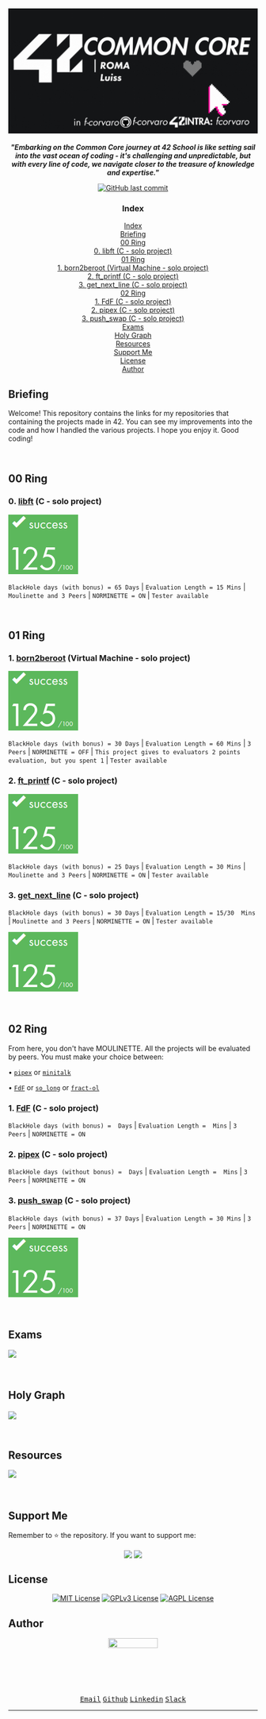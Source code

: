 # <a href="https://github.com/f-corvaro/42.common_core"><img align="center" src="https://github.com/f-corvaro/f-corvaro/blob/main/42cc.gif"></a>

<p align="center">
	<b><i>"Embarking on the Common Core journey at 42 School is like setting sail into the vast ocean of coding - it's challenging and unpredictable, but with every line of code, we navigate closer to the treasure of knowledge and expertise."</i></b><br>
</p>
<p align="center" style="text-decoration: none;">
    <a href="https://github.com/f-corvaro/LIBFT"><img alt="GitHub last commit" src="https://img.shields.io/github/last-commit/f-corvaro/LIBFT?color=black" /></a>
</p>

<h3 align="center">Index</h3>

<p align="center">
  <a href="#index">Index</a><br>
  <a href="#briefing">Briefing</a><br>
  <a href="#00-ring">00 Ring</a><br>
  <a href="#0️-libft-c---solo-project">0️. libft (C - solo project)</a><br>
  <a href="#01-ring">01 Ring</a><br>
  <a href="#1-born2beroot-virtual-machine----solo-project">1. born2beroot (Virtual Machine  - solo project)</a><br>
  <a href="#2-ft_printf-c---solo-project">2. ft_printf (C - solo project)</a><br>
  <a href="#3-get_next_line-c---solo-project">3. get_next_line (C - solo project)</a><br>
  <a href="#02-ring">02 Ring</a><br>
  <a href="#1-fdf-c----solo-project">1. FdF (C  - solo project)</a><br>
  <a href="#2-pipex-c---solo-project">2. pipex (C - solo project)</a><br>
  <a href="#3-push_swap-c---solo-project">3. push_swap (C - solo project)</a><br>
  <a href="#exams">Exams</a><br>
  <a href="#holy-graph">Holy Graph</a><br>
  <a href="#resources">Resources</a><br>
  <a href="#support-me">Support Me</a><br>
  <a href="#license">License</a><br>
  <a href="#author">Author</a>
</p>

## Briefing

<p align="justify">

Welcome! This repository contains the links for my repositories that containing the projects made in 42. You can see my improvements into the code and how
I handled the various projects. I hope you enjoy it. Good coding!

</p>

<br>

## 00 Ring

<p align="justify">

### 0️. [libft](https://github.com/f-corvaro/LIBFT) (C - solo project)

[![fcorvaro's 42 Libft Score](https://github.com/f-corvaro/42.common_core/blob/main/.extra/125.png)](https://profile.intra.42.fr/users/fcorvaro)

  ```BlackHole days (with bonus) = 65 Days``` | ```Evaluation Length = 15 Mins``` | ```Moulinette and 3 Peers``` | ```NORMINETTE = ON``` | ```Tester available```
</p>

<br>

## 01 Ring

<p align="justify">

### 1. [born2beroot](https://github.com/f-corvaro/42.common_core/tree/main/01-born2beroot) (Virtual Machine  - solo project)

[![fcorvaro's 42 Born2beroot Score](https://github.com/f-corvaro/42.common_core/blob/main/.extra/125.png)](https://profile.intra.42.fr/users/fcorvaro)

  ```BlackHole days (with bonus) = 30 Days``` | ```Evaluation Length = 60 Mins``` | ```3 Peers``` | ```NORMINETTE = OFF``` | ```This project gives to evaluators 2 points evaluation, but you spent 1``` | ```Tester available```

### 2. [ft_printf](https://github.com/f-corvaro/42.common_core/tree/main/01-ft_printf) (C - solo project)

[![fcorvaro's 42 ft_printf Score](https://github.com/f-corvaro/42.common_core/blob/main/.extra/125.png)](https://profile.intra.42.fr/users/fcorvaro)

  ```BlackHole days (with bonus) = 25 Days``` | ```Evaluation Length = 30 Mins``` | ```Moulinette and 3 Peers``` | ```NORMINETTE = ON``` | ```Tester available```

### 3. [get_next_line](https://github.com/f-corvaro/GET_NEXT_LINE) (C - solo project)

  ```BlackHole days (with bonus) = 30 Days``` | ```Evaluation Length = 15/30  Mins``` | ```Moulinette and 3 Peers``` | ```NORMINETTE = ON``` | ```Tester available```

[![fcorvaro's 42 get_next_line Score](https://github.com/f-corvaro/42.common_core/blob/main/.extra/125.png)](https://profile.intra.42.fr/users/fcorvaro)

</p>

<br>

## 02 Ring

<p align="justify">

From here, you don't have MOULINETTE. All the projects will be evaluated by peers. You must make your choice between:

• [```pipex```](https://github.com/f-corvaro/42.common_core/blob/main/02-pipex/.extra/en.subject.pdf) or [```minitalk```](https://github.com/f-corvaro/42.common_core/blob/main/.extra/.othersubject/minitalk.pdf)

• [```FdF```](https://github.com/f-corvaro/42.common_core/blob/main/02-FdF/.extra/en.subject.pdf) or [```so_long```](https://github.com/f-corvaro/42.common_core/blob/main/.extra/.othersubject/so_long.pdf) or [```fract-ol```](https://github.com/f-corvaro/42.common_core/blob/main/.extra/.othersubject/fract-ol.pdf)

### 1. [FdF](https://github.com/f-corvaro/42.common_core/tree/main/02-FdF) (C  - solo project)



  ```BlackHole days (with bonus) =  Days``` | ```Evaluation Length =  Mins``` | ```3 Peers``` | ```NORMINETTE = ON```

### 2. [pipex](https://github.com/f-corvaro/42.common_core/tree/main/02-pipex) (C - solo project)



  ```BlackHole days (without bonus) =  Days``` | ```Evaluation Length =  Mins``` | ```3 Peers``` | ```NORMINETTE = ON```

### 3. [push_swap](https://github.com/f-corvaro/42.common_core/tree/main/02-push_swap) (C - solo project)

  ```BlackHole days (with bonus) = 37 Days``` | ```Evaluation Length = 30 Mins``` | ```3 Peers``` | ```NORMINETTE = ON```

[![fcorvaro's 42 Push_Swap Score](https://github.com/f-corvaro/42.common_core/blob/main/.extra/125.png)](https://profile.intra.42.fr/users/fcorvaro)


</p>

<br>

## Exams

<p align="justify">

<a href="https://github.com/f-corvaro/42.common_core/tree/main/exams"><img width="350" src="https://github.com/f-corvaro/42.common_core/blob/main/exams/.extra/42exams.png"></a>

</p>

<br>

## Holy Graph

<a href="https://projects.intra.42.fr/projects/graph"><img align="center" src="https://github.com/f-corvaro/42.common_core/blob/main/.extra/HolyGraph.png"></a>

<br>

## Resources

<a href="https://github.com/f-corvaro/42.common_core/tree/main/.tips"><img width="350" src="https://github.com/f-corvaro/42.common_core/blob/main/.extra/42Resources.png"></a>

<br>

## Support Me

<p align="justify">
Remember to ⭐ the repository.
If you want to support me:</p>

<p align="center">
<a href="https://ko-fi.com/fcorvaro"><img width="180" img align="center" src="https://github.com/f-corvaro/42.common_core/blob/main/.extra/support-me-ko-fi.svg"><alt=""></a>
<a href="https://github.com/sponsors/f-corvaro"><img width="180" img align="center" src="https://github.com/f-corvaro/42.common_core/blob/main/.extra/support-me-github.svg"><alt=""></a>

<br>

## License
<p align="center">
<a href="https://choosealicense.com/licenses/mit/"><img src="https://img.shields.io/badge/License-MIT-green.svg" alt="MIT License"></a>
<a href="https://opensource.org/licenses/"><img src="https://img.shields.io/badge/License-GPL%20v3-yellow.svg" alt="GPLv3 License"></a>
<a href="http://www.gnu.org/licenses/agpl-3.0"><img src="https://img.shields.io/badge/license-AGPL-blue.svg" alt="AGPL License"></a>

<br>

## Author

<p align="center"><a href="https://profile.intra.42.fr/users/fcorvaro"><img style="height:auto;" src="https://avatars.githubusercontent.com/u/102758065?v=4" width="100" height="100"alt=""></a>
<p align="center">
<a href="mailto:fcorvaro@student.42roma.it"><kbd>Email</kbd><alt=""></a>
<a href="https://github.com/f-corvaro"><kbd>Github</kbd><alt=""></a>
<a href="https://www.linkedin.com/in/f-corvaro/"><kbd>Linkedin</kbd><alt=""></a>
<a href="https://42born2code.slack.com/team/U050L8XAFLK"><kbd>Slack</kbd><alt=""></a>

<hr/>